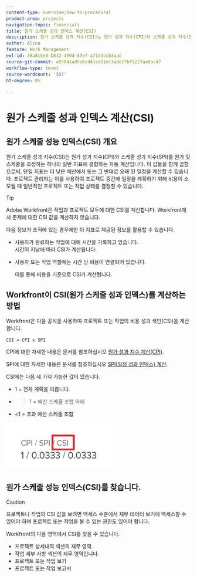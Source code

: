 ```yaml
---
content-type: overview;how-to-procedural
product-area: projects
navigation-topic: financials
title: 원가 스케줄 성과 인덱스 계산(CSI)
description: 원가 스케줄 성과 지수(CSI)는 원가 성과 지수(CPI)와 스케줄 성과 지수(SPI)를 원가 및 스케줄을 조정하는 하나의 일반 지표에 결합하는 자동 계산입니다.
author: Alina
feature: Work Management
exl-id: 38a8c5e0-b812-499d-8fe7-a71ddccb3aad
source-git-commit: a55041ad5a6cd41cd11ec3ade27bf5227ae0ac47
workflow-type: tm+mt
source-wordcount: '337'
ht-degree: 0%

---
```


# 원가 스케줄 성과 인덱스 계산(CSI)

<!--
<p data-mc-conditions="QuicksilverOrClassic.Draft mode">(NOTE: Linked to the product. Do not change link.) </p>
-->

## 원가 스케줄 성능 인덱스(CSI) 개요

원가 스케줄 성과 지수(CSI)는 원가 성과 지수(CPI)와 스케줄 성과 지수(SPI)를 원가 및 스케줄을 조정하는 하나의 일반 지표에 결합하는 자동 계산입니다. 이 값들을 함께 곱함으로써, 단일 지표는 더 낮은 예산에서 또는 그 반대로 오래 된 일정을 계산할 수 있습니다. 프로젝트 관리자는 이를 사용하여 프로젝트 중간에 일정을 계획하기 위해 비용이 소모될 때 일반적인 프로젝트 또는 작업 상태를 결정할 수 있습니다.

>[!TIP]
>
>Adobe Workfront은 작업과 프로젝트 모두에 대한 CSI를 계산합니다. Workfront에서 문제에 대한 CSI 값을 계산하지 않습니다.

다음 정보가 조직에 있는 경우에만 이 지표로 제공된 정보를 활용할 수 있습니다.

* 사용자가 완료하는 작업에 대해 시간을 기록하고 있습니다.\
   시간이 지남에 따라 CSI가 계산됩니다.
* 사용자 또는 작업 역할에는 시간 당 비용이 연결되어 있습니다. 

   이를 통해 비용을 기준으로 CSI가 계산됩니다.

## Workfront이 CSI(원가 스케줄 성과 인덱스)를 계산하는 방법

Workfront은 다음 공식을 사용하여 프로젝트 또는 작업의 비용 성과 색인(CSI)을 계산합니다.

```
CSI = CPI x SPI
```

CPI에 대한 자세한 내용은 문서를 참조하십시오 [원가 성과 지수 계산(CPI)](../../../manage-work/projects/project-finances/calculate-cpi.md).

SPI에 대한 자세한 내용은 문서를 참조하십시오 [SPI(일정 성과 인덱스) 계산](../../../manage-work/projects/project-finances/calculate-spi.md).

CSI에는 다음 세 가지 가능한 값이 있습니다.

* 1 = 전체 계획을 따릅니다.   
* 
   >1 = 예산 스케줄 조합 아래
* &lt;1 = 초과 예산 스케줄 조합

![](assets/csi-highlighted.png)

## 원가 스케줄 성능 인덱스(CSI)를 찾습니다.

>[!CAUTION]
>
>프로젝트나 작업의 CSI 값을 보려면 액세스 수준에서 재무 데이터 보기에 액세스할 수 있어야 하며 프로젝트 또는 작업을 볼 수 있는 권한도 있어야 합니다.

Workfront의 다음 영역에서 CSI를 찾을 수 있습니다.

* 프로젝트 상세내역 섹션의 재무 영역.
* 작업 세부 사항 섹션의 재무 영역입니다.
* 프로젝트 또는 작업 보기
* 프로젝트 또는 작업 보고서

